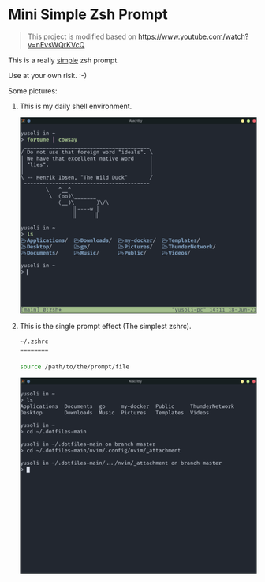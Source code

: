 # Mini Simple Zsh Prompt

> This project is modified based on https://www.youtube.com/watch?v=nEvsWQrKVcQ

This is a really [simple](performance.md) zsh prompt.

Use at your own risk. :-)

Some pictures:

1. This is my daily shell environment.

    ![1](assets/README/image_2021-06-18-14-12-54.png)

2. This is the single prompt effect (The simplest zshrc).

    ```bash
    ~/.zshrc
    ========

    source /path/to/the/prompt/file
    ```

    ![1](assets/README/image_2021-06-18-13-56-41.png)
